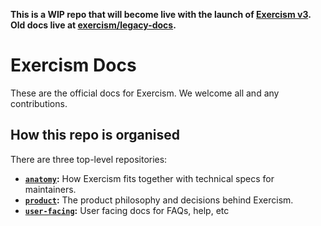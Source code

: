**This is a WIP repo that will become live with the launch of [Exercism v3](https://github.com/exercism/v3). Old docs live at [exercism/legacy-docs](https://github.com/exercism/legacy-docs).**

# Exercism Docs

These are the official docs for Exercism. 
We welcome all and any contributions.

## How this repo is organised

There are three top-level repositories:

- **[`anatomy`](./anatomy):** How Exercism fits together with technical specs for maintainers.
- **[`product`](./product):** The product philosophy and decisions behind Exercism.
- **[`user-facing`](./user-facing):** User facing docs for FAQs, help, etc

